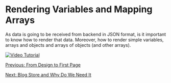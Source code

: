 # Rendering Variables and Mapping Arrays

As data is going to be received from backend in JSON format, is it important to know how to render that data. Moreover, how to render simple variables, arrays and objects and arrays of objects (and other arrays).

[![Video Tutorial](https://raw.githubusercontent.com/freenit-framework/frontend-tutorial/step/04/screenshot.png)](https://www.youtube.com/watch?v=ElMXqTWTYbM&list=PLpeJ1COhO5ak9X3UE85mlFZrrIxiPynKy&index=4)

[Previous: From Design to First Page](https://github.com/freenit-framework/frontend-tutorial/tree/step/03)

[Next: Blog Store and Why Do We Need It](https://github.com/freenit-framework/frontend-tutorial/tree/step/05)
